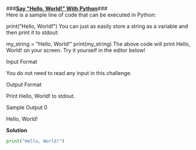 ###**[Say "Hello, World!" With Python](https://www.hackerrank.com/challenges/py-hello-world/problem?isFullScreen=true)**###\
Here is a sample line of code that can be executed in Python:

print("Hello, World!")
You can just as easily store a string as a variable and then print it to stdout:

my_string = "Hello, World!"
print(my_string)
The above code will print Hello, World! on your screen. Try it yourself in the editor below!

Input Format

You do not need to read any input in this challenge.

Output Format

Print Hello, World! to stdout.

Sample Output 0

Hello, World!

**Solution**
```python 3.0
print("Hello, World!")
```